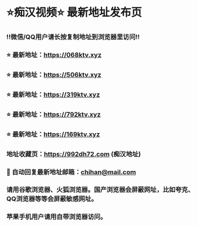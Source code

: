 # ⭐️痴汉视频⭐️ 最新地址发布页

### ‼️微信/QQ用户请长按复制地址到浏览器里访问‼️

### ⭐️ 最新地址：https://068ktv.xyz

### ⭐️ 最新地址：https://506ktv.xyz

### ⭐️ 最新地址：https://319ktv.xyz

### ⭐️ 最新地址：https://792ktv.xyz

### ⭐️ 最新地址：https://169ktv.xyz



### 地址收藏页：https://992dh72.com (痴汉地址)
### 📧 自动回复最新地址邮箱：chihan@mail.com
### 请用谷歌浏览器、火狐浏览器。国产浏览器会屏蔽网址，比如夸克、QQ浏览器等等会屏蔽敏感网址。
### 苹果手机用户请用自带浏览器访问。
